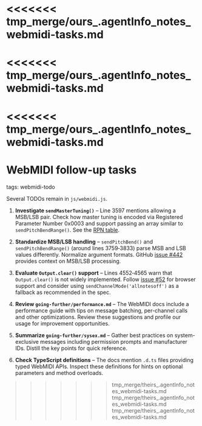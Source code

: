 <<<<<<< tmp_merge/ours_.agentInfo_notes_webmidi-tasks.md
=======
<<<<<<< tmp_merge/ours_.agentInfo_notes_webmidi-tasks.md
=======
<<<<<<< tmp_merge/ours_.agentInfo_notes_webmidi-tasks.md
=======
# WebMIDI follow-up tasks

tags: webmidi-todo

Several TODOs remain in `js/webmidi.js`.

1. **Investigate `sendMasterTuning()`** – Line 3597 mentions allowing a MSB/LSB pair. Check how master tuning is encoded via Registered Parameter Number 0x0003 and support passing an array similar to `sendPitchBendRange()`. See the [RPN table](https://www.midi.org/specifications/midi-reference-tables/registered-parameter-numbers).
2. **Standardize MSB/LSB handling** – `sendPitchBend()` and `sendPitchBendRange()` (around lines 3759‑3833) parse MSB and LSB values differently. Normalize argument formats. GitHub [issue #442](https://github.com/djipco/webmidi/issues/442) provides context on MSB/LSB processing.
3. **Evaluate `Output.clear()` support** – Lines 4552‑4565 warn that `Output.clear()` is not widely implemented. Follow [issue #52](https://github.com/djipco/webmidi/issues/52) for browser support and consider using `sendChannelMode('allnotesoff')` as a fallback as recommended in the spec.

4. **Review `going-further/performance.md`** – The WebMIDI docs include a performance guide with tips on message batching, per-channel calls and other optimizations. Review these suggestions and profile our usage for improvement opportunities.
5. **Summarize `going-further/sysex.md`** – Gather best practices on system-exclusive messages including permission prompts and manufacturer IDs. Distill the key points for quick reference.
6. **Check TypeScript definitions** – The docs mention `.d.ts` files providing typed WebMIDI APIs. Inspect these definitions for hints on optional parameters and method overloads.
>>>>>>> tmp_merge/theirs_.agentInfo_notes_webmidi-tasks.md
>>>>>>> tmp_merge/theirs_.agentInfo_notes_webmidi-tasks.md
>>>>>>> tmp_merge/theirs_.agentInfo_notes_webmidi-tasks.md
